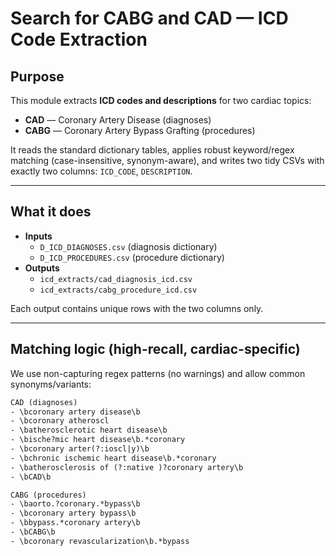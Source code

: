 # Search for CABG and CAD — ICD Code Extraction

## Purpose
This module extracts **ICD codes and descriptions** for two cardiac topics:
- **CAD** — Coronary Artery Disease (diagnoses)
- **CABG** — Coronary Artery Bypass Grafting (procedures)

It reads the standard dictionary tables, applies robust keyword/regex matching (case-insensitive, synonym-aware), and writes two tidy CSVs with exactly two columns: `ICD_CODE`, `DESCRIPTION`.

---

## What it does
- **Inputs**
  - `D_ICD_DIAGNOSES.csv` (diagnosis dictionary)
  - `D_ICD_PROCEDURES.csv` (procedure dictionary)
- **Outputs**
  - `icd_extracts/cad_diagnosis_icd.csv`
  - `icd_extracts/cabg_procedure_icd.csv`

Each output contains unique rows with the two columns only.

---

## Matching logic (high-recall, cardiac-specific)
We use non-capturing regex patterns (no warnings) and allow common synonyms/variants:

```txt
CAD (diagnoses)
- \bcoronary artery disease\b
- \bcoronary atheroscl
- \batherosclerotic heart disease\b
- \bische?mic heart disease\b.*coronary
- \bcoronary arter(?:ioscl|y)\b
- \bchronic ischemic heart disease\b.*coronary
- \batherosclerosis of (?:native )?coronary artery\b
- \bCAD\b

CABG (procedures)
- \baorto.?coronary.*bypass\b
- \bcoronary artery bypass\b
- \bbypass.*coronary artery\b
- \bCABG\b
- \bcoronary revascularization\b.*bypass
